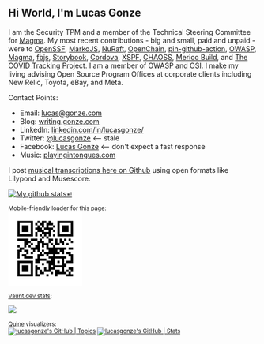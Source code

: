 ## Hi World, I'm Lucas Gonze

I am the Security TPM and a member of the Technical Steering Committee  for [Magma](https://magmacore.org/). My most recent contributions - big and small, paid and unpaid - were to [OpenSSF](https://openssf.org/), [MarkoJS](https://github.com/marko-js/marko), [NuRaft](https://github.com/ebay/NuRaft), [OpenChain](https://github.com/OpenChain-Project), [pin-github-action](https://github.com/mheap/pin-github-action), [OWASP](https://github.com/OWASP/CheatSheetSeries/), [Magma](magmacore.org/), [fbjs](https://github.com/facebook/fbjs), [Storybook](https://github.com/storybookjs/storybook), [Cordova](https://github.com/apache/cordova-plugin-file-transfer), [XSPF](https://gitlab.xiph.org/xiph/xspf-website), [CHAOSS](https://chaoss.info/), [Merico Build](https://github.com/merico-dev/build), and [The COVID Tracking Project](https://github.com/orgs/COVID19Tracking/dashboard). I am a member of [OWASP](https://owasp.org/) and [OSI](https://opensource.org/). I make my living advising  Open Source Program Offices at corporate clients including New Relic, Toyota, eBay, and Meta. 

Contact Points:
- Email: [lucas@gonze.com](mailto:lucas@gonze.com)
- Blog: [writing.gonze.com](https://writing.gonze.com/)
- LinkedIn: [linkedin.com/in/lucasgonze/](https://www.linkedin.com/in/lucasgonze/)
- Twitter: [@lucasgonze](https://twitter.com/lucas_gonze) <-- stale
- Facebook: [Lucas Gonze](https://www.facebook.com/lucasgonze) <-- don't expect a fast response
- Music: [playingintongues.com](https://playingintongues.com/)

I post [musical transcriptions here on Github](https://duckduckgo.com/?q=site%3Agithub.com+lucasgonze+%22sheet+music%22&ia=web) using open formats like Lilypond and Musescore.

<a href="https://github.com/anuraghazra/github-readme-stats">![My github stats](https://github-readme-stats.vercel.app/api?username=lucasgonze&show_icons=true)</a><small>[*!](https://github.com/anuraghazra/github-readme-stats)

Mobile-friendly loader for this page:<br>
<img src="https://github.com/lucasgonze/lucasgonze/blob/f96e7ae286da255a571e049213adf8ff0c391fd6/github-lucagonze-QR-code.jpg" alt="QR code for github.com/lucasgonze" height="150">

[Vaunt.dev stats](https://community.vaunt.dev/board/lucasgonze):
<p>
    <a href="https://vaunt.dev">
        <img src="https://api.vaunt.dev/v1/github/entities/lucasgonze/contributions?format=svg" width="350" />
    </a>
</p>

[Quine](https://quine.sh/) visualizers:<br>
[![lucasgonze's GitHub | Topics](https://stats.quine.sh/lucasgonze/topics-over-time?theme=light)](https://quine.sh)
[![lucasgonze's GitHub | Stats](https://stats.quine.sh/lucasgonze/github?theme=light)](https://quine.sh)
